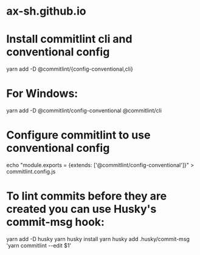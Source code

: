 # ax-sh.github.io

# Install commitlint cli and conventional config

yarn add -D @commitlint/{config-conventional,cli}

# For Windows:

yarn add -D @commitlint/config-conventional @commitlint/cli

# Configure commitlint to use conventional config

echo "module.exports = {extends: ['@commitlint/config-conventional']}" > commitlint.config.js

# To lint commits before they are created you can use Husky's commit-msg hook:

yarn add -D husky
yarn husky install
yarn husky add .husky/commit-msg 'yarn commitlint --edit $1'

